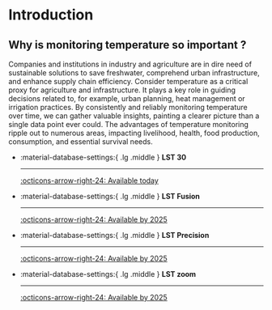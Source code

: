 # Introduction

## Why is monitoring temperature so important ?
Companies and institutions in industry and agriculture are in dire need of sustainable solutions to save freshwater, comprehend urban infrastructure, and enhance supply chain efficiency.
Consider temperature as a critical proxy for agriculture and infrastructure. It plays a key role in guiding decisions related to, for example, urban planning, heat management or irrigation practices. By consistently and reliably monitoring temperature over time, we can gather valuable insights, painting a clearer picture than a single data point ever could. The advantages of temperature monitoring ripple out to numerous areas, impacting livelihood, health, food production, consumption, and essential survival needs.

<div class="grid cards" markdown>

-   :material-database-settings:{ .lg .middle } __LST 30__

    ---

    [:octicons-arrow-right-24: Available today](lst.md)

-   :material-database-settings:{ .lg .middle } __LST Fusion__

    ---

    [:octicons-arrow-right-24: Available by 2025](#)

-   :material-database-settings:{ .lg .middle } __LST Precision__

    ---


    [:octicons-arrow-right-24: Available by 2025](#)

-   :material-database-settings:{ .lg .middle } __LST zoom__

    ---


    [:octicons-arrow-right-24: Available by 2025](#)

</div>